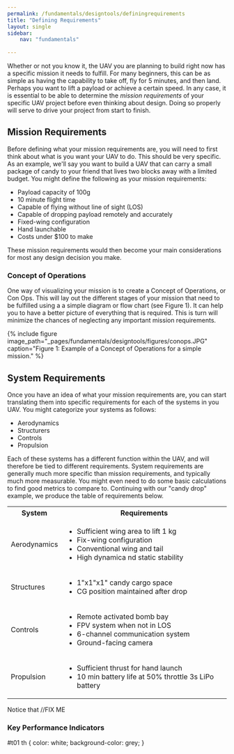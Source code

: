 ```yaml
---
permalink: /fundamentals/designtools/definingrequirements
title: "Defining Requirements"
layout: single
sidebar:
    nav: "fundamentals"
    
---
```


Whether or not you know it, the UAV you are planning to build right now has a specific mission it needs to fulfill. For many beginners, this can be as simple as having the capability to take off, fly for 5 minutes, and then land. Perhaps you want to lift a payload or achieve a certain speed. In any case, it is essential to be able to determine the *mission requirements* of your specific UAV project before even thinking about design. Doing so properly will serve to drive your project from start to finish.

## Mission Requirements
Before defining what your mission requirements are, you will need to first think about what is you want your UAV to do. This should be very specific. As an example, we'll say you want to build a UAV that can carry a small package of candy to your friend that lives two blocks away with a limited budget. You might define the following as your mission requirements:

+ Payload capacity of 100g
+ 10 minute flight time
+ Capable of flying without line of sight (LOS)
+ Capable of dropping payload remotely and accurately
+ Fixed-wing configuration
+ Hand launchable
+ Costs under $100 to make

These mission requirements would then become your main considerations for most any design decision you make.

### Concept of Operations
One way of visualizing your mission is to create a Concept of Operations, or Con Ops. This will lay out the different stages of your mission that need to be fulfilled using a a simple diagram or flow chart (see Figure 1). It can help you to have a better picture of everything that is required. This is turn will minimize the chances of neglecting any important mission requirements.

{% include figure image_path="_pages/fundamentals/designtools/figures/conops.JPG" caption="Figure 1: Example of a Concept of Operations for a simple mission." %}

## System Requirements
Once you have an idea of what your mission requirements are, you can start translating them into specific requirements for each of the systems in you UAV. You might categorize your systems as follows:

+ Aerodynamics
+ Structurers
+ Controls
+ Propulsion

Each of these systems has a different function within the UAV, and will therefore be tied to different requirements. System requirements are generally much more specific than mission requirements, and typically much more measurable. You might even need to do some basic calculations to find good metrics to compare to. Continuing with our "candy drop" example, we produce the table of requirements below.
<table id="t01">
    <tbody>
        <tr>
            <th>System</th>
            <th>Requirements</th>
        </tr>
        <tr>
            <td>
                Aerodynamics
            </td>
            <td>
                <ul>
                    <li>Sufficient wing area to lift 1 kg</li>
                    <li>Fix-wing configuration</li>
                    <li>Conventional wing and tail</li>
                    <li>High dynamica nd static stability</li>
                </ul>
            </td>
        </tr>
        <tr>
            <td>
                Structures
            </td>
            <td>
                <ul>
                    <li>1"x1"x1" candy cargo space</li>
                    <li>CG position maintained after drop</li>
                </ul>
            </td>
        </tr>
        <tr>
            <td>
                Controls
            </td>
            <td>
                <ul>
                    <li>Remote activated bomb bay</li>
                    <li>FPV system when not in LOS</li>
                    <li>6-channel communication system</li><li>Ground-facing camera</li>
                </ul> 
            </td>
        </tr>
        <tr>
            <td>
                Propulsion
            </td>
            <td>
                <ul>
                    <li>Sufficient thrust for hand launch</li>
                    <li>10 min battery life at 50% throttle 3s LiPo battery</li>
                </ul>
            </td>
        </tr>
    </tbody>
</table>

Notice that //FIX ME

### Key Performance Indicators


#t01 th {
    color: white;
    background-color: grey;
}

